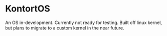 # KontortOS
An OS in-development. Currently not ready for testing. Built off linux kernel, but plans to migrate to a custom kernel in the near future.
